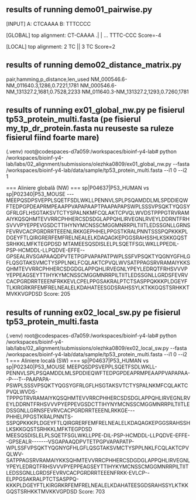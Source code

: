## results of running demo01_pairwise.py

[INPUT]
A: CTCAAAA
B: TTTCCCC

[GLOBAL] top alignment:
CT-CAAAA
.| | ...
TTTC-CCC
  Score=-4

[LOCAL] top alignment:
2 TC
  ||
3 TC
  Score=2

## results of running demo02_distance_matrix.py

pair,hamming,p_distance,len_used
NM_000546.6-NM_011640.3,1286,0.7221,1781
NM_000546.6-NM_131327.2,1681,0.7528,2233
NM_011640.3-NM_131327.2,1293,0.7260,1781

## results of running ex01_global_nw.py pe fisierul tp53_protein_multi.fasta (pe fisierul my_tp_dr_protein.fasta nu reuseste sa ruleze fisierul fiind foarte mare)
(.venv) root@codespaces-d7a059:/workspaces/bioinf-y4-lab# python /workspaces/bioinf-y4-lab/labs/02_alignment/submissions/olezhka0809/ex01_global_nw.py --fasta /workspaces/bioinf-y4-lab/data/sample/tp53_protein_multi.fasta --i1 0 --i2 1

=== Aliniere globală (NW) ===
sp|P04637|P53_HUMAN  vs  sp|P02340|P53_MOUSE
---MEEPQSDPSVEPPLSQETFSDLWKLLPENNVLSPLPSQAMDDLMLSPDDIEQWFTEDPGPDEAPRMPEAAPPVAPAPAAPTPAAPAPAPSWPLSSSVPSQKTYQGSYGFRLGFLHSGTAKSVTCTYSPALNKMFCQLAKTCPVQLWVDSTPPPGTRVRAMAIYKQSQHMTEVVRRCPHHERCSDSDGLAPPQHLIRVEGNLRVEYLDDRNTFRHSVVVPYEPPEVGSDCTTIHYNYMCNSSCMGGMNRRPILTIITLEDSSGNLLGRNSFEVRVCACPGRDRRTEEENLRKKGEPHHELPPGSTKRALPNNTSSSPQPKKKPLDGEYFTLQIRGRERFEMFRELNEALELKDAQAGKEPGGSRAHSSHLKSKKGQSTSRHKKLMFKTEGPDSD
MTAMEESQSDISLELPLSQETFSGLWKLLPPEDIL-PSP-HCMDDL-LLPQDVE-EFFE--GPSEALRVSGAPAAQDPVTETPGPVAPAPATPWPLSSFVPSQKTYQGNYGFHLGFLQSGTAKSVMCTYSPPLNKLFCQLAKTCPVQLWVSATPPAGSRVRAMAIYKKSQHMTEVVRRCPHHERCSDGDGLAPPQHLIRVEGNLYPEYLEDRQTFRHSVVVPYEPPEAGSEYTTIHYKYMCNSSCMGGMNRRPILTIITLEDSSGNLLGRDSFEVRVCACPGRDRRTEEENFRKKEVLCPELPPGSAKRALPTCTSASPPQKKKPLDGEYFTLKIRGRKRFEMFRELNEALELKDAHATEESGDSRAHSSYLKTKKGQSTSRHKKTMVKKVGPDSD
Score: 205

## results of running ex02_local_sw.py pe fisierul tp53_protein_multi.fasta

(.venv) root@codespaces-d7a059:/workspaces/bioinf-y4-lab# python /workspaces/bioinf-y4-lab/labs/02_alignment/submissions/olezhka0809/ex02_local_sw.py --fasta /workspaces/bioinf-y4-lab/data/sample/tp53_protein_multi.fasta --i1 0 --i2 1
=== Aliniere locală (SW) ===
sp|P04637|P53_HUMAN  vs  sp|P02340|P53_MOUSE
MEEPQSDPSVEPPLSQETFSDLWKLL-PENNVLSPLPSQAMDDLMLSPDDIEQWFTEDPGPDEAPRMPEAAPPVAPAPAA--P---T--PAAPAPA-PSWPLSSSVPSQKTYQGSYGFRLGFLHSGTAKSVTCTYSPALNKMFCQLAKTCPVQLWVDS-TPPPGTRVRAMAIYKQSQHMTEVVRRCPHHERCSDSDGLAPPQHLIRVEGNLRVEYLDDRNTFRHSVVVPYEPPEVGSDCTTIHYNYMCNSSCMGGMNRRPILTIITLEDSSGNLLGRNSFEVRVCACPGRDRRTEEENLRKKGE---PHHELPPGSTKRALPNNTS-SSPQPKKKPLDGEYFTLQIRGRERFEMFRELNEALELKDAQAGKEPGGSRAHSSHLKSKKGQSTSRHKKLMFKTEGPDSD
MEESQSDISLELPLSQETFSGLWKLLPPE-DIL-PSP-HCMDDL-LLPQDVE-EFFE--GPSEALR-------VSGAPAAQDPVTETPGPVAPAPATP-WPLSSFVPSQKTYQGNYGFHLGFLQSGTAKSVMCTYSPPLNKLFCQLAKTCPVQLWV-SATPPAGSRVRAMAIYKKSQHMTEVVRRCPHHERCSDGDGLAPPQHLIRVEGNLYPEYLEDRQTFRHSVVVPYEPPEAGSEYTTIHYKYMCNSSCMGGMNRRPILTIITLEDSSGNLLGRDSFEVRVCACPGRDRRTEEENFRKK-EVLCP--ELPPGSAKRALPTCTSASPPQ-KKKPLDGEYFTLKIRGRKRFEMFRELNEALELKDAHATEESGDSRAHSSYLKTKKGQSTSRHKKTMVKKVGPDSD
Score: 703